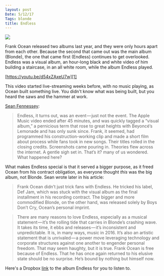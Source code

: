 ```yaml
---
layout: post
Date: 5/12/17
Tags: blonde
title: Endless
---
```


![][image-1]

Frank Ocean released two albums last year, and they were only hours apart from each other. Because the second that came out was the main album (Blonde), the one that came first (Endless) continues to get overlooked. Endless was a visual album, an hour-long black and white video of him building a staircase, in an all white room, while the album Endless played.

[https://youtu.be/d54xZAxeU7w][1]

This video started live-streaming weeks before, with no music playing, as Ocean built something live. You didn't know what was being built, but you heard the saws and the hammer at work.

[Sean Fennessey][2]:

> Endless, it turns out, was an event — just not the event. The Apple Music video ended after 45 minutes, and was quickly tagged a “visual album,” a pernicious term that rose to great heights with Beyoncé’s Lemonade and has only sunk since. Frank, it seemed, had programmed his construction-working clip and made a short film about process while fans took in new songs. Their titles rolled in the closing credits. Screenshots came pouring in. Theories flew across the internet. A gentle sigh set in. That’s it? many of us wondered. What happened here?

What makes Endless special is that it served a bigger purpose, as it freed Ocean from his contract obligation, as everyone thought *this* was the big album, not Blonde. Sean wrote later in his article:

> Frank Ocean didn’t just trick fans with Endless. He tricked his label, Def Jam, which was stuck with the visual album as the final installment in his recording contract. The bigger and more commodified Blonde, on the other hand, was released solely by Boys Don’t Cry, Ocean’s personal imprint.

> There are many reasons to love Endless, especially as a musical statement — it’s the rolling tide that carries in Blonde’s crashing wave. It takes its time, it ebbs and releases — it’s inconsistent and unpredictable. It is, in many ways, music in 2016. It’s also an artistic statement that is unrivaled — a power move leveraging technology and corporate structures against one another to engender personal freedom. That may seem haughty, but it is true. Frank Ocean is free because of Endless. That he has once again returned to his elusive state should be no surprise. He’s bound by nothing but himself now.

Here's a Dropbox [link][3] to the album Endless for you to listen to.

[1]:	https://youtu.be/d54xZAxeU7w
[2]:	https://theringer.com/the-other-frank-ocean-album-is-the-most-important-album-of-2016-dec627574467
[3]:	https://www.dropbox.com/sh/wf8nozw7fmht7id/AACNee0JTJ8avdgbtc2Robgaa?dl=0

[image-1]:	http://images.complex.com/complex/image/upload/c_crop,h_610,w_1215,x_5,y_0/y_aptp4a.jpg